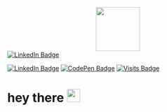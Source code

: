 <div id="header" align="center">
  <img src="https://media.giphy.com/media/M9gbBd9nbDrOTu1Mqx/giphy.gif" width="100"/>
</div>

<div id="badges">
   <a href="[your-linkedin-URL](https://www.linkedin.com/in/siljeangelvik/)">
    <img src="https://img.shields.io/badge/LinkedIn-blue?style=for-the-badge&logo=linkedin&logoColor=white" alt="LinkedIn Badge"/>
  </a>
</div>

[![LinkedIn Badge](https://img.shields.io/badge/LinkedIn-Profile-informational?style=flat&logo=linkedin&logoColor=white&color=0D76A8)](https://www.linkedin.com/in/siljeangelvik/)
[![CodePen Badge](https://img.shields.io/badge/CodePen-Profile-informational?style=flat&logo=codepen&logoColor=white&color=black)](https://codepen.io/siljeangelvik)
[![Visits Badge](https://badges.pufler.dev/visits/siljeangelvik/siljeangelvik)](https:siljeangelvik.dev)


<h1>
  hey there
  <img src="https://media.giphy.com/media/hvRJCLFzcasrR4ia7z/giphy.gif" width="30px"/>
</h1>


<!--
**siljeangelvik/siljeangelvik** is a ✨ _special_ ✨ repository because its `README.md` (this file) appears on your GitHub profile.

Here are some ideas to get you started:

- 🔭 I’m currently working on projects in school
- 🌱 I’m currently learning front-end development
- 👯 I’m looking to collaborate on web-development projects
- 💬 Ask me about ...
- 📫 How to reach me: ...
- 😄 Pronouns: ...
- ⚡ Fun fact: ...
-->
